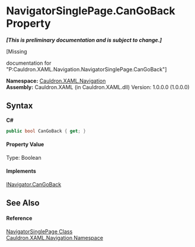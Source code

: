 # NavigatorSinglePage.CanGoBack Property 
 _**\[This is preliminary documentation and is subject to change.\]**_

\[Missing <summary> documentation for "P:Cauldron.XAML.Navigation.NavigatorSinglePage.CanGoBack"\]

**Namespace:**&nbsp;<a href="N_Cauldron_XAML_Navigation">Cauldron.XAML.Navigation</a><br />**Assembly:**&nbsp;Cauldron.XAML (in Cauldron.XAML.dll) Version: 1.0.0.0 (1.0.0.0)

## Syntax

**C#**<br />
``` C#
public bool CanGoBack { get; }
```


#### Property Value
Type: Boolean

#### Implements
<a href="P_Cauldron_XAML_Navigation_INavigator_CanGoBack">INavigator.CanGoBack</a><br />

## See Also


#### Reference
<a href="T_Cauldron_XAML_Navigation_NavigatorSinglePage">NavigatorSinglePage Class</a><br /><a href="N_Cauldron_XAML_Navigation">Cauldron.XAML.Navigation Namespace</a><br />